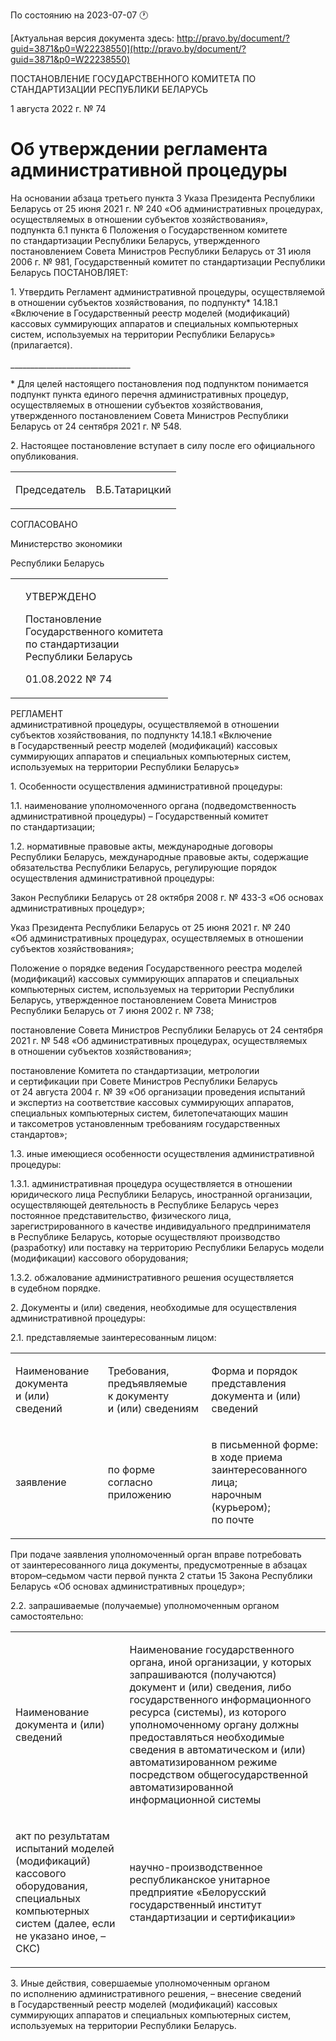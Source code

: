По состоянию на 2023-07-07 &#x1F550;

[Актуальная версия документа здесь: http://pravo.by/document/?guid=3871&p0=W22238550](http://pravo.by/document/?guid=3871&p0=W22238550)

<p>ПОСТАНОВЛЕНИЕ ГОСУДАРСТВЕННОГО КОМИТЕТА ПО СТАНДАРТИЗАЦИИ РЕСПУБЛИКИ БЕЛАРУСЬ</p>
<p>1 августа 2022 г. № 74</p>
<h1>Об утверждении регламента административной процедуры</h1>
<p>На основании абзаца третьего пункта 3 Указа Президента Республики Беларусь от 25 июня 2021 г. № 240 «Об административных процедурах, осуществляемых в отношении субъектов хозяйствования», подпункта 6.1 пункта 6 Положения о Государственном комитете по стандартизации Республики Беларусь, утвержденного постановлением Совета Министров Республики Беларусь от 31 июля 2006 г. № 981, Государственный комитет по стандартизации Республики Беларусь ПОСТАНОВЛЯЕТ:</p>
<p>1. Утвердить Регламент административной процедуры, осуществляемой в отношении субъектов хозяйствования, по подпункту* 14.18.1 «Включение в Государственный реестр моделей (модификаций) кассовых суммирующих аппаратов и специальных компьютерных систем, используемых на территории Республики Беларусь» (прилагается).</p>
<p>______________________________</p>
<p>* Для целей настоящего постановления под подпунктом понимается подпункт пункта единого перечня административных процедур, осуществляемых в отношении субъектов хозяйствования, утвержденного постановлением Совета Министров Республики Беларусь от 24 сентября 2021 г. № 548.</p>
<p>2. Настоящее постановление вступает в силу после его официального опубликования.</p>
<p></p>
<table><tr>
<td><p>Председатель</p></td>
<td><p>В.Б.Татарицкий</p></td>
</tr></table>
<p></p>
<p>СОГЛАСОВАНО</p>
<p>Министерство экономики </p>
<p>Республики Беларусь</p>
<p></p>
<table><tr>
<td><p></p></td>
<td>
<p>УТВЕРЖДЕНО</p>
<p>Постановление<br>Государственного комитета<br>по стандартизации<br>Республики Беларусь</p>
<p>01.08.2022 № 74</p>
</td>
</tr></table>
<p>РЕГЛАМЕНТ<br>административной процедуры, осуществляемой в отношении субъектов хозяйствования, по подпункту 14.18.1 «Включение в Государственный реестр моделей (модификаций) кассовых суммирующих аппаратов и специальных компьютерных систем, используемых на территории Республики Беларусь»</p>
<p>1. Особенности осуществления административной процедуры:</p>
<p>1.1. наименование уполномоченного органа (подведомственность административной процедуры) – Государственный комитет по стандартизации;</p>
<p>1.2. нормативные правовые акты, международные договоры Республики Беларусь, международные правовые акты, содержащие обязательства Республики Беларусь, регулирующие порядок осуществления административной процедуры:</p>
<p>Закон Республики Беларусь от 28 октября 2008 г. № 433-З «Об основах административных процедур»;</p>
<p>Указ Президента Республики Беларусь от 25 июня 2021 г. № 240 «Об административных процедурах, осуществляемых в отношении субъектов хозяйствования»;</p>
<p>Положение о порядке ведения Государственного реестра моделей (модификаций) кассовых суммирующих аппаратов и специальных компьютерных систем, используемых на территории Республики Беларусь, утвержденное постановлением Совета Министров Республики Беларусь от 7 июня 2002 г. № 738;</p>
<p>постановление Совета Министров Республики Беларусь от 24 сентября 2021 г. № 548 «Об административных процедурах, осуществляемых в отношении субъектов хозяйствования»;</p>
<p>постановление Комитета по стандартизации, метрологии и сертификации при Совете Министров Республики Беларусь от 24 августа 2004 г. № 39 «Об организации проведения испытаний и экспертиз на соответствие кассовых суммирующих аппаратов, специальных компьютерных систем, билетопечатающих машин и таксометров установленным требованиям государственных стандартов»;</p>
<p>1.3. иные имеющиеся особенности осуществления административной процедуры:</p>
<p>1.3.1. административная процедура осуществляется в отношении юридического лица Республики Беларусь, иностранной организации, осуществляющей деятельность в Республике Беларусь через постоянное представительство, физического лица, зарегистрированного в качестве индивидуального предпринимателя в Республике Беларусь, которые осуществляют производство (разработку) или поставку на территорию Республики Беларусь модели (модификации) кассового оборудования;</p>
<p>1.3.2. обжалование административного решения осуществляется в судебном порядке.</p>
<p>2. Документы и (или) сведения, необходимые для осуществления административной процедуры:</p>
<p>2.1. представляемые заинтересованным лицом:</p>
<p></p>
<table>
<tr>
<td><p>Наименование документа и (или) сведений</p></td>
<td><p>Требования, предъявляемые к документу и (или) сведениям</p></td>
<td><p>Форма и порядок представления документа и (или) сведений</p></td>
</tr>
<tr>
<td><p>заявление </p></td>
<td><p>по форме согласно приложению</p></td>
<td><p>в письменной форме:<br>в ходе приема заинтересованного лица;<br>нарочным (курьером);<br>по почте </p></td>
</tr>
</table>
<p></p>
<p>При подаче заявления уполномоченный орган вправе потребовать от заинтересованного лица документы, предусмотренные в абзацах втором–седьмом части первой пункта 2 статьи 15 Закона Республики Беларусь «Об основах административных процедур»;</p>
<p>2.2. запрашиваемые (получаемые) уполномоченным органом самостоятельно:</p>
<p></p>
<table>
<tr>
<td><p>Наименование документа и (или) сведений</p></td>
<td><p>Наименование государственного органа, иной организации, у которых запрашиваются (получаются) документ и (или) сведения, либо государственного информационного ресурса (системы), из которого уполномоченному органу должны предоставляться необходимые сведения в автоматическом и (или) автоматизированном режиме посредством общегосударственной автоматизированной информационной системы</p></td>
</tr>
<tr>
<td><p>акт по результатам испытаний моделей (модификаций) кассового оборудования, специальных компьютерных систем (далее, если не указано иное, – СКС)</p></td>
<td><p>научно-производственное республиканское унитарное предприятие «Белорусский государственный институт стандартизации и сертификации»</p></td>
</tr>
</table>
<p></p>
<p>3. Иные действия, совершаемые уполномоченным органом по исполнению административного решения, – внесение сведений в Государственный реестр моделей (модификаций) кассовых суммирующих аппаратов и специальных компьютерных систем, используемых на территории Республики Беларусь.</p>
<p></p>